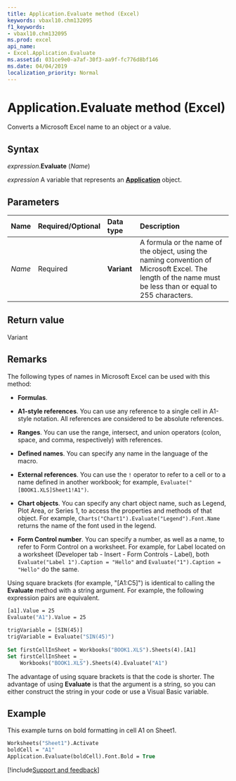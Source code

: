 ```yaml
---
title: Application.Evaluate method (Excel)
keywords: vbaxl10.chm132095
f1_keywords:
- vbaxl10.chm132095
ms.prod: excel
api_name:
- Excel.Application.Evaluate
ms.assetid: 031ce9e0-a7af-30f3-aa9f-fc776d8bf146
ms.date: 04/04/2019
localization_priority: Normal
---
```



# Application.Evaluate method (Excel)

Converts a Microsoft Excel name to an object or a value.


## Syntax

_expression_.**Evaluate** (_Name_)

_expression_ A variable that represents an **[Application](Excel.Application(object).md)** object.


## Parameters

|Name|Required/Optional|Data type|Description|
|:-----|:-----|:-----|:-----|
| _Name_|Required| **Variant**|A formula or the name of the object, using the naming convention of Microsoft Excel. The length of the name must be less than or equal to 255 characters.|

## Return value

Variant


## Remarks

The following types of names in Microsoft Excel can be used with this method:

- **Formulas**.
    
- **A1-style references**. You can use any reference to a single cell in A1-style notation. All references are considered to be absolute references.
    
- **Ranges**. You can use the range, intersect, and union operators (colon, space, and comma, respectively) with references.
    
- **Defined names**. You can specify any name in the language of the macro.
    
- **External references**. You can use the `!` operator to refer to a cell or to a name defined in another workbook; for example, `Evaluate("[BOOK1.XLS]Sheet1!A1")`.
    
- **Chart objects**. You can specify any chart object name, such as Legend, Plot Area, or Series 1, to access the properties and methods of that object. For example, `Charts("Chart1").Evaluate("Legend").Font.Name` returns the name of the font used in the legend.
    
- **Form Control number**. You can specify a number, as well as a name, to refer to Form Control on a worksheet. For example, for Label located on a worksheet (Developer tab - Insert - Form Controls - Label), both `Evaluate("Label 1").Caption = "Hello"` and `Evaluate("1").Caption = "Hello"` do the same.
    
Using square brackets (for example, "[A1:C5]") is identical to calling the **Evaluate** method with a string argument. For example, the following expression pairs are equivalent.

```vb
[a1].Value = 25 
Evaluate("A1").Value = 25 
 
trigVariable = [SIN(45)] 
trigVariable = Evaluate("SIN(45)") 
 
Set firstCellInSheet = Workbooks("BOOK1.XLS").Sheets(4).[A1] 
Set firstCellInSheet = _ 
    Workbooks("BOOK1.XLS").Sheets(4).Evaluate("A1")

```

The advantage of using square brackets is that the code is shorter. The advantage of using **Evaluate** is that the argument is a string, so you can either construct the string in your code or use a Visual Basic variable.


## Example

This example turns on bold formatting in cell A1 on Sheet1.

```vb
Worksheets("Sheet1").Activate 
boldCell = "A1" 
Application.Evaluate(boldCell).Font.Bold = True
```




[!include[Support and feedback](~/includes/feedback-boilerplate.md)]
